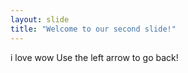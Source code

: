 ```yaml
---
layout: slide
title: "Welcome to our second slide!"
---
```

i love wow
Use the left arrow to go back!
